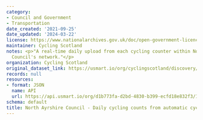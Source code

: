 ```yaml
---
category:
- Council and Government
- Transportation
date_created: '2021-09-25'
date_updated: '2024-03-22'
license: https://www.nationalarchives.gov.uk/doc/open-government-licence/version/3/
maintainer: Cycling Scotland
notes: <p>"A real-time daily upload from each cycling counter within North Ayrshire
  Council's network."</p>
organization: Cycling Scotland
original_dataset_link: https://usmart.io/org/cyclingscotland/discovery/discovery-view-detail/0bbe839b-6eb0-427f-9da0-105fc91cad59
records: null
resources:
- format: JSON
  name: API
  url: https://api.usmart.io/org/d1b773fa-d2bd-4830-b399-ecfd18e832f3/1b1f46df-8b37-48fb-90fa-9f464bb8f30a/1/urql
schema: default
title: North Ayrshire Council - Daily cycling counts from automatic cycling counters
---
```


